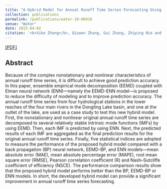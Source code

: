 ```yaml
---
title: "A Hybrid Model for Annual Runoff Time Series Forecasting Using Elman Neural Network with Ensemble Empirical Mode Decomposition"
collection: publications
permalink: /publications/water-10-00416
venue: "Water"
date: 2015-04-02
citation: '<b>Xike Zhang</b>, Qiuwen Zhang, Gui Zhang, Zhiping Nie and Zifan Gui. <i>Water</i>. 2018, 10, 416.'
---
```

[[PDF]](https://www.mdpi.com/2073-4441/10/4/416/pdf)

## Abstract
Because of the complex nonstationary and nonlinear characteristics of annual runoff time series, it is difficult to achieve good prediction accuracy. In this paper, ensemble empirical mode decomposition (EEMD) coupled with Elman neural network (ENN)—namely the EEMD-ENN model—is proposed to reduce the difficulty of modeling and to improve prediction accuracy. The annual runoff time series from four hydrological stations in the lower reaches of the four main rivers in the Dongting Lake basin, and one at the outlet of the lake, are used as a case study to test this new hybrid model. First, the nonstationary and nonlinear original annual runoff time series are decomposed to several relatively stable intrinsic mode functions (IMFs) by using EEMD. Then, each IMF is predicted by using ENN. Next, the predicted results of each IMF are aggregated as the final prediction results for the original annual runoff time series. Finally, five statistical indices are adopted to measure the performance of the proposed hybrid model compared with a back propagation (BP) neural network, EEMD-BP, and ENN models—mean absolute error (MAE), mean absolute percentage error (MAPE), root mean square error (RMSE), Pearson correlation coefficient (R) and Nash–Sutcliffe coefficient of efficiency (NSCE). The performance comparison results show that the proposed hybrid model performs better than the BP, EEMD-BP or ENN models. In short, the developed hybrid model can provide a significant improvement in annual runoff time series forecasting.
